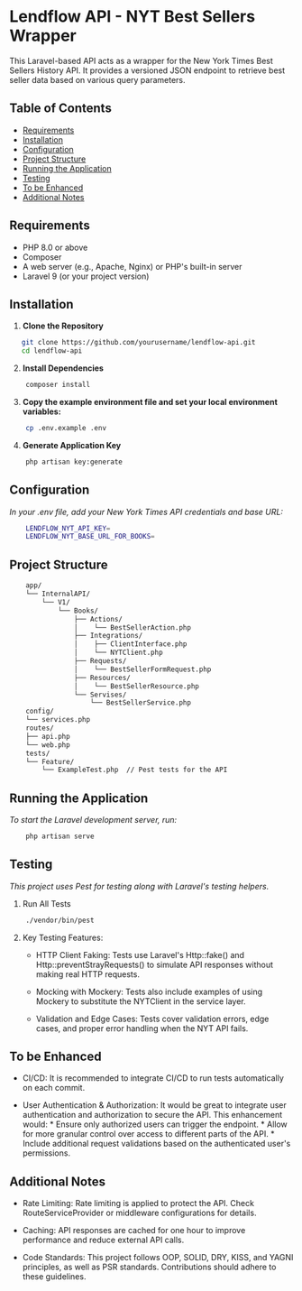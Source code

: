 # Lendflow API - NYT Best Sellers Wrapper

This Laravel-based API acts as a wrapper for the New York Times Best Sellers History API. It provides a versioned JSON endpoint to retrieve best seller data based on various query parameters.

## Table of Contents

- [Requirements](#requirements)
- [Installation](#installation)
- [Configuration](#configuration)
- [Project Structure](#project-structure)
- [Running the Application](#running-the-application)
- [Testing](#testing)
- [To be Enhanced](#to-be-enhanced)
- [Additional Notes](#additional-notes)

## Requirements

- PHP 8.0 or above
- Composer
- A web server (e.g., Apache, Nginx) or PHP's built-in server
- Laravel 9 (or your project version)

## Installation

1. **Clone the Repository**

```bash
   git clone https://github.com/yourusername/lendflow-api.git
   cd lendflow-api
```

2. **Install Dependencies**

```bash
    composer install
```

3. **Copy the example environment file and set your local environment variables:**

```bash
    cp .env.example .env
```

4. **Generate Application Key**

```bash
    php artisan key:generate
```

## Configuration

*In your .env file, add your New York Times API credentials and base URL:*

```bash
    LENDFLOW_NYT_API_KEY=
    LENDFLOW_NYT_BASE_URL_FOR_BOOKS=
```

## Project Structure

```bash
    app/
    └── InternalAPI/
        └── V1/
            └── Books/
                ├── Actions/
                │    └── BestSellerAction.php
                ├── Integrations/
                │    ├── ClientInterface.php
                │    └── NYTClient.php
                ├── Requests/
                │    └── BestSellerFormRequest.php
                ├── Resources/
                │    └── BestSellerResource.php
                └── Servises/
                    └── BestSellerService.php
    config/
    └── services.php
    routes/
    ├── api.php
    └── web.php
    tests/
    └── Feature/
        └── ExampleTest.php  // Pest tests for the API
```

## Running the Application

*To start the Laravel development server, run:*

```bash
    php artisan serve
```

## Testing

*This project uses Pest for testing along with Laravel's testing helpers.*

1. Run All Tests

```bash
    ./vendor/bin/pest
```

2. Key Testing Features:

    * HTTP Client Faking:
        Tests use Laravel's Http::fake() and Http::preventStrayRequests() to simulate API responses without making real HTTP requests.

    * Mocking with Mockery:
        Tests also include examples of using Mockery to substitute the NYTClient in the service layer.

    * Validation and Edge Cases:
        Tests cover validation errors, edge cases, and proper error handling when the NYT API fails.

## To be Enhanced

* CI/CD:
    It is recommended to integrate CI/CD to run tests automatically on each commit.

* User Authentication & Authorization:
    It would be great to integrate user authentication and authorization to secure the API. This enhancement would:
        * Ensure only authorized users can trigger the endpoint.
        * Allow for more granular control over access to different parts of the API.
        * Include additional request validations based on the authenticated user's permissions.

## Additional Notes

* Rate Limiting:
    Rate limiting is applied to protect the API. Check RouteServiceProvider or middleware configurations for details.

* Caching:
    API responses are cached for one hour to improve performance and reduce external API calls.

* Code Standards:
    This project follows OOP, SOLID, DRY, KISS, and YAGNI principles, as well as PSR standards. Contributions should adhere to these guidelines.